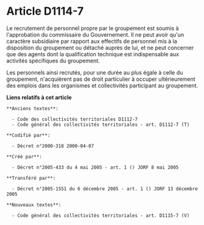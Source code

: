 # Article D1114-7

Le recrutement de personnel propre par le groupement est soumis à l'approbation du commissaire du Gouvernement. Il ne peut
avoir qu'un caractère subsidiaire par rapport aux effectifs de personnel mis à la disposition du groupement ou détaché auprès
de lui, et ne peut concerner que des agents dont la qualification technique est indispensable aux activités spécifiques du
groupement.

Les personnels ainsi recrutés, pour une durée au plus égale à celle du groupement, n'acquièrent pas de droit particulier à
occuper ultérieurement des emplois dans les organismes et collectivités participant au groupement.

**Liens relatifs à cet article**

	**Anciens textes**:

	  - Code des collectivités territoriales D1112-7
	  - Code général des collectivités territoriales - art. D1112-7 (T)

	**Codifié par**:

	  - Décret n°2000-318 2000-04-07

	**Créé par**:

	  - Décret n°2005-433 du 4 mai 2005 - art. 1 () JORF 8 mai 2005

	**Transféré par**:

	  - Décret n°2005-1551 du 6 décembre 2005 - art. 1 () JORF 13 décembre 2005

	**Nouveaux textes**:

	  - Code général des collectivités territoriales - art. D1115-7 (V)
